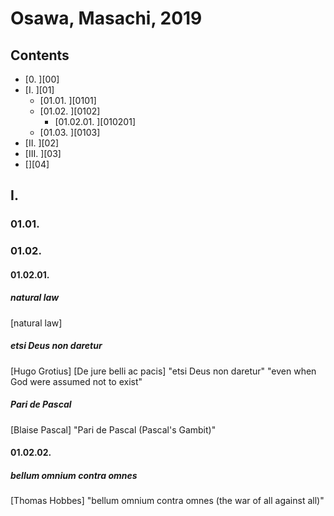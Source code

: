 # Osawa, Masachi, 2019

## Contents

- [0. ][00]
- [I. ][01]
  - [01.01. ][0101]
  - [01.02. ][0102]
    - [01.02.01. ][010201]
  - [01.03. ][0103]
- [II. ][02]
- [III. ][03]
- [][04]


## I. 

### 01.01.

### 01.02. 

#### 01.02.01.

##### natural law

[natural law]

##### etsi Deus non daretur

[Hugo Grotius] [De jure belli ac pacis] 
"etsi Deus non daretur" "even when God were assumed not to exist"

##### Pari de Pascal

[Blaise Pascal]
"Pari de Pascal (Pascal's Gambit)"

#### 01.02.02.

##### bellum omnium contra omnes

[Thomas Hobbes]
"bellum omnium contra omnes (the war of all against all)"
